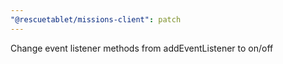 ```yaml
---
"@rescuetablet/missions-client": patch
---
```


Change event listener methods from addEventListener to on/off
